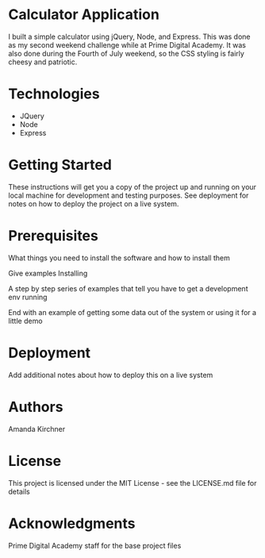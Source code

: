 # Calculator Application

I built a simple calculator using jQuery, Node, and Express. This was done as my second weekend challenge while at Prime Digital Academy. It was also done during the Fourth of July weekend, so the CSS styling is fairly cheesy and patriotic.

# Technologies
* JQuery
* Node
* Express

# Getting Started

These instructions will get you a copy of the project up and running on your local machine for development and testing purposes. See deployment for notes on how to deploy the project on a live system.

# Prerequisites

What things you need to install the software and how to install them

Give examples
Installing

A step by step series of examples that tell you have to get a development env running


End with an example of getting some data out of the system or using it for a little demo

# Deployment

Add additional notes about how to deploy this on a live system

# Authors

Amanda Kirchner

# License

This project is licensed under the MIT License - see the LICENSE.md file for details

# Acknowledgments

Prime Digital Academy staff for the base project files
